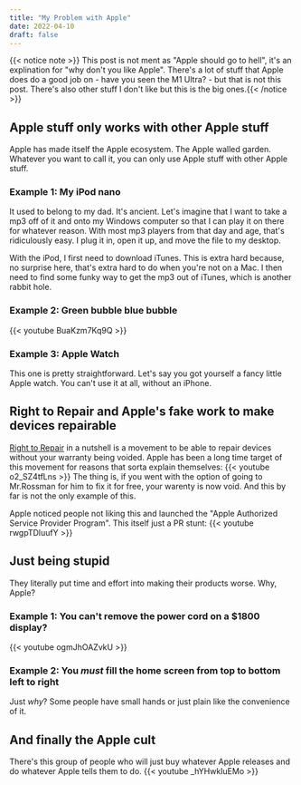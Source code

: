 ```yaml
---
title: "My Problem with Apple"
date: 2022-04-10
draft: false
---
```


{{< notice note >}} This post is not ment as "Apple should go to hell", it's an explination for "why don't you like Apple". There's a lot of stuff that Apple does do a good job on - have you seen the M1 Ultra? - but that is not this post. There's also other stuff I don't like but this is the big ones.{{< /notice >}}


## Apple stuff only works with other Apple stuff
Apple has made itself the Apple ecosystem. The Apple walled garden. Whatever you want to call it, you can only use Apple stuff with other Apple stuff.

### Example 1: My iPod nano
It used to belong to my dad. It's ancient. Let's imagine that I want to take a mp3 off of it and onto my Windows computer so that I can play it on there for whatever reason. With most mp3 players from that day and age, that's ridiculously easy. I plug it in, open it up, and move the file to my desktop.

With the iPod, I first need to download iTunes. This is extra hard because, no surprise here, that's extra hard to do when you're not on a Mac. I then need to find some funky way to get the mp3 out of iTunes, which is another rabbit hole.

### Example 2: Green bubble blue bubble
{{< youtube BuaKzm7Kq9Q >}}

### Example 3: Apple Watch
This one is pretty straightforward. Let's say you got yourself a fancy little Apple watch. You can't use it at all, without an iPhone.

## Right to Repair and Apple's fake work to make devices repairable
[Right to Repair](https://repair.org/) in a nutshell is a movement to be able to repair devices without your warranty being voided. Apple has been a long time target of this movement for reasons that sorta explain themselves:
{{< youtube o2_SZ4tfLns >}}
The thing is, if you went with the option of going to Mr.Rossman for him to fix it for free, your warenty is now void. And this by far is not the only example of this.

Apple noticed people not liking this and launched the "Apple Authorized Service Provider Program". This itself just a PR stunt:
{{< youtube rwgpTDluufY >}}

## Just being stupid
They literally put time and effort into making their products worse. Why, Apple?

### Example 1: You can't remove the power cord on a $1800 display?
{{< youtube ogmJhOAZvkU >}}

### Example 2: You *must* fill the home screen from top to bottom left to right
Just *why*? Some people have small hands or just plain like the convenience of it.

## And finally the Apple cult
There's this group of people who will just buy whatever Apple releases and do whatever Apple tells them to do.
{{< youtube _hYHwkIuEMo >}}

